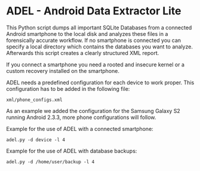 ADEL - Android Data Extractor Lite
==============

This Python script dumps all important SQLite Databases from a connected Android smartphone to the local disk and analyzes these files in a forensically accurate workflow. If no smartphone is connected you can specify a local directory which contains the databases you want to analyze. Afterwards this script creates a clearly structured XML report.

If you connect a smartphone you need a rooted and insecure kernel or a custom recovery installed on the smartphone.

ADEL needs a predefined configuration for each device to work proper. This configuration has to be added in the following file:

    xml/phone_configs.xml

As an example we added the configuration for the Samsung Galaxy S2 running Android 2.3.3, more phone configurations will follow.



Example for the use of ADEL with a connected smartphone:

	adel.py -d device -l 4

Example for the use of ADEL with database backups:

	adel.py -d /home/user/backup -l 4